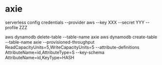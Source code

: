# axie

serverless config credentials --provider aws --key XXX --secret YYY --profile ZZZ

aws dynamodb delete-table --table-name axie
aws dynamodb create-table --table-name axie --provisioned-throughput ReadCapacityUnits=5,WriteCapacityUnits=5 --attribute-definitions AttributeName=id,AttributeType=S --key-schema AttributeName=id,KeyType=HASH
